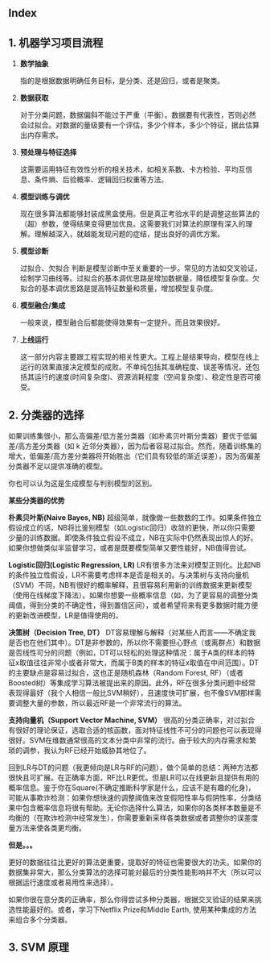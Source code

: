 ## Index

<!-- TOC -->



<!-- /TOC -->

## 1. 机器学习项目流程

1. **数学抽象**

   指的是根据数据明确任务目标，是分类、还是回归，或者是聚类。

2. **数据获取**

   对于分类问题，数据偏斜不能过于严重（平衡）。数据要有代表性，否则必然会过拟合。对数据的量级要有一个评估，多少个样本，多少个特征，据此估算出内存需求。

3. **预处理与特征选择**

   这需要运用特征有效性分析的相关技术，如相关系数、卡方检验、平均互信息、条件熵、后验概率、逻辑回归权重等方法。

4. **模型训练与调优**

   现在很多算法都能够封装成黑盒使用。但是真正考验水平的是调整这些算法的（超）参数，使得结果变得更加优良。这需要我们对算法的原理有深入的理解。理解越深入，就越能发现问题的症结，提出良好的调优方案。

5. **模型诊断**

   过拟合、欠拟合 判断是模型诊断中至关重要的一步。常见的方法如交叉验证，绘制学习曲线等。过拟合的基本调优思路是增加数据量，降低模型复杂度。欠拟合的基本调优思路是提高特征数量和质量，增加模型复杂度。

6. **模型融合/集成**

   一般来说，模型融合后都能使得效果有一定提升。而且效果很好。

7. **上线运行**

   这一部分内容主要跟工程实现的相关性更大。工程上是结果导向，模型在线上运行的效果直接决定模型的成败。不单纯包括其准确程度、误差等情况，还包括其运行的速度(时间复杂度)、资源消耗程度（空间复杂度）、稳定性是否可接受。

## 2. 分类器的选择

如果训练集很小，那么高偏差/低方差分类器（如朴素贝叶斯分类器）要优于低偏差/高方差分类器（如 k 近邻分类器），因为后者容易过拟合。然而，随着训练集的增大，低偏差/高方差分类器将开始胜出（它们具有较低的渐近误差），因为高偏差分类器不足以提供准确的模型。

你也可以认为这是生成模型与判别模型的区别。

**某些分类器的优势**

**朴素贝叶斯(Naive Bayes, NB)**
超级简单，就像做一些数数的工作。如果条件独立假设成立的话，NB将比鉴别模型（如Logistic回归）收敛的更快，所以你只需要少量的训练数据。即使条件独立假设不成立，NB在实际中仍然表现出惊人的好。如果你想做类似半监督学习，或者是既要模型简单又要性能好，NB值得尝试。

**Logistic回归(Logistic Regression, LR)**
LR有很多方法来对模型正则化。比起NB的条件独立性假设，LR不需要考虑样本是否是相关的。与决策树与支持向量机（SVM）不同，NB有很好的概率解释，且很容易利用新的训练数据来更新模型（使用在线梯度下降法）。如果你想要一些概率信息（如，为了更容易的调整分类阈值，得到分类的不确定性，得到置信区间），或者希望将来有更多数据时能方便的更新改进模型，LR是值得使用的。

**决策树（Decision Tree, DT）**
DT容易理解与解释（对某些人而言——不确定我是否也在他们其中）。DT是非参数的，所以你不需要担心野点（或离群点）和数据是否线性可分的问题（例如，DT可以轻松的处理这种情况：属于A类的样本的特征x取值往往非常小或者非常大，而属于B类的样本的特征x取值在中间范围）。DT的主要缺点是容易过拟合，这也正是随机森林（Random Forest, RF）（或者Boosted树）等集成学习算法被提出来的原因。此外，RF在很多分类问题中经常表现得最好（我个人相信一般比SVM稍好），且速度快可扩展，也不像SVM那样需要调整大量的参数，所以最近RF是一个非常流行的算法。

**支持向量机（Support Vector Machine, SVM）**
很高的分类正确率，对过拟合有很好的理论保证，选取合适的核函数，面对特征线性不可分的问题也可以表现得很好。SVM在维数通常很高的文本分类中非常的流行。由于较大的内存需求和繁琐的调参，我认为RF已经开始威胁其地位了。

回到LR与DT的问题（我更倾向是LR与RF的问题），做个简单的总结：两种方法都很快且可扩展。在正确率方面，RF比LR更优。但是LR可以在线更新且提供有用的概率信息。鉴于你在Square(不确定推断科学家是什么，应该不是有趣的化身)，可能从事欺诈检测：如果你想快速的调整阈值来改变假阳性率与假阴性率，分类结果中包含概率信息将很有帮助。无论你选择什么算法，如果你的各类样本数量是不均衡的（在欺诈检测中经常发生），你需要重新采样各类数据或者调整你的误差度量方法来使各类更均衡。

**但是。。。**

更好的数据往往比更好的算法更重要，提取好的特征也需要很大的功夫。如果你的数据集非常大，那么分类算法的选择可能对最后的分类性能影响并不大（所以可以根据运行速度或者易用性来选择）。

如果你很在意分类的正确率，那么你得尝试多种分类器，根据交叉验证的结果来挑选性能最好的。或者，学习下Netflix Prize和Middle Earth, 使用某种集成的方法来组合多个分类器。

## 3. SVM 原理

























